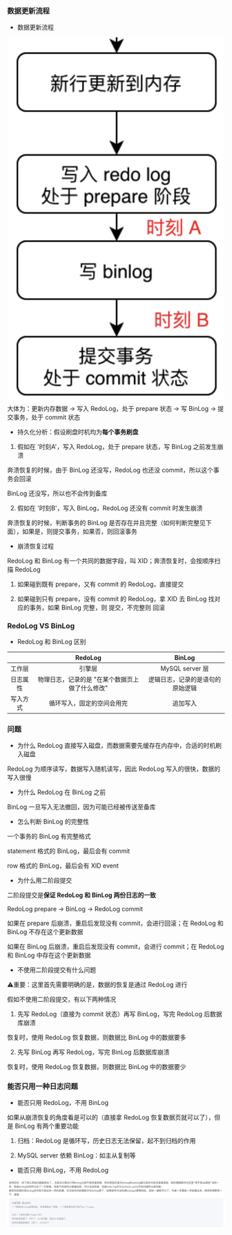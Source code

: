 ### 数据更新流程

* 数据更新流程

![数据更新流程](030_数据更新流程_2.png)大体为：更新内存数据 -> 写入 RedoLog，处于 prepare 状态 -> 写 BinLog -> 提交事务，处于 commit 状态


* 持久化分析：假设刷盘时机均为**每个事务刷盘**

1. 假如在 '时刻A'，写入 RedoLog，处于 prepare 状态，写 BinLog 之前发生崩溃

奔溃恢复的时候，由于 BinLog 还没写，RedoLog 也还没 commit，所以这个事务会回滚

BinLog 还没写，所以也不会传到备库


2. 假如在 '时刻B'，写入 BinLog，RedoLog 还没有 commit 时发生崩溃

奔溃恢复的时候，判断事务的 BinLog 是否存在并且完整（如何判断完整见下面），如果是，则提交事务，如果否，则回滚事务


* 崩溃恢复过程

RedoLog 和 BinLog 有一个共同的数据字段，叫 XID；奔溃恢复时，会按顺序扫描 RedoLog

1. 如果碰到既有 prepare，又有 commit 的 RedoLog，直接提交

2. 如果碰到只有 prepare，没有 commit 的 RedoLog，拿 XID 去 BinLog 找对应的事务，如果 BinLog 完整，则 提交，不完整则 回滚


### RedoLog VS BinLog

* RedoLog 和 BinLog 区别

|          |                     RedoLog                     |              BinLog              |
| :------: | :---------------------------------------------: | :------------------------------: |
|  工作层  |                     引擎层                      |         MySQL server 层          |
| 日志属性 | 物理日志，记录的是 "在某个数据页上做了什么修改" | 逻辑日志，记录的是语句的原始逻辑 |
| 写入方式 |           循环写入，固定的空间会用完            |             追加写入             |


### 问题

* 为什么 RedoLog 直接写入磁盘，而数据需要先缓存在内存中，合适的时机刷入磁盘

RedoLog 为顺序读写，数据写入随机读写，因此 RedoLog 写入的很快，数据的写入很慢


* 为什么 RedoLog 在 BinLog 之前

BinLog 一旦写入无法撤回，因为可能已经被传送至备库


* 怎么判断 BinLog 的完整性

一个事务的 BinLog 有完整格式

statement 格式的 BinLog，最后会有 commit

row 格式的 BinLog，最后会有 XID event


* 为什么用二阶段提交

二阶段提交是**保证 RedoLog 和 BinLog 两份日志的一致**

RedoLog prepare -> BinLog -> RedoLog commit

如果在 prepare 后崩溃，重启后发现没有 commit，会进行回滚；在 RedoLog 和 BinLog 不存在这个更新数据

如果在 BinLog 后崩溃，重启后发现没有 commit，会进行 commit；在 RedoLog 和 BinLog 中存在这个更新数据


* 不使用二阶段提交有什么问题

⚠️重要：这里首先需要明确的是，数据的恢复是通过 RedoLog 进行

假如不使用二阶段提交，有以下两种情况

1. 先写 RedoLog（直接为 commit 状态）再写 BinLog，写完 RedoLog 后数据库崩溃

恢复时，使用 RedoLog 恢复数据，则数据比 BinLog 中的数据要多

2. 先写 BinLog 再写 RedoLog，写完 BinLog 后数据库崩溃

恢复时，使用 RedoLog 恢复数据，则数据比 BinLog 中的数据要少


### 能否只用一种日志问题

* 能否只用 RedoLog，不用 BinLog

如果从崩溃恢复的角度看是可以的（直接拿 RedoLog 恢复数据页就可以了），但是 BinLog 有两个重要功能

1. 归档：RedoLog 是循环写，历史日志无法保留，起不到归档的作用

2. MySQL server 依赖 BinLog：如主从复制等


* 能否只用 BinLog，不用 RedoLog

![只有BinLog](031_只有BinLog.png)
